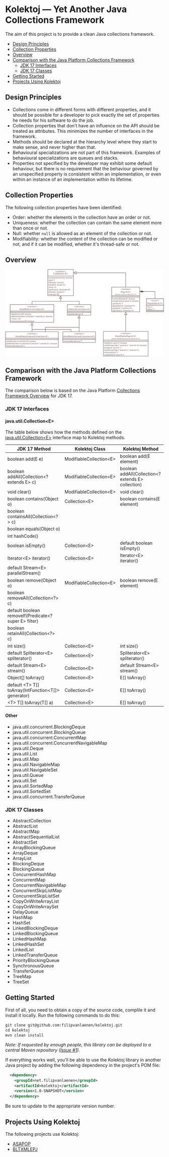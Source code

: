 # Kolektoj — Yet Another Java Collections Framework

The aim of this project is to provide a clean Java collections framework.

* [Design Principles](#design-principles)
* [Collection Properties](#collection-properties)
* [Overview](#overview)
* [Comparison with the Java Platform Collections Framework](#comparison-with-the-java-platform-collections-framework)
  * [JDK 17 Interfaces](#jdk-17-interfaces)
  * [JDK 17 Classes](#jdk-17-classes)
* [Getting Started](#getting-started)
* [Projects Using Kolektoj](#projects-using-kolektoj)

## Design Principles

* Collections come in different forms with different properties, and it should be possible for a developer to pick
  exactly the set of properties he needs for his software to do the job.
* Collection properties that don't have an influence on the API should be treated as attributes. This minimizes the
  number of interfaces in the framework.
* Methods should be declared at the hierarchy level where they start to make sense, and never higher than that.
* Behavioural specializations are not part of this framework. Examples of behavioural specializations are queues and
  stacks.
* Properties not specified by the developer may exhibit some default behaviour, but there is no requirement that the
  behaviour governed by an unspecified property is consistent within an implementation, or even within an instance of an
  implementation within its lifetime.

## Collection Properties

The following collection properties have been identified:

* Order: whether the elements in the collection have an order or not.
* Uniqueness: whether the collection can contain the same element more than once or not.
* Null: whether `null` is allowed as an element of the collection or not.
* Modifiability: whether the content of the collection can be modified or not, and if it can be modified, whether it's
  thread-safe or not.

## Overview

![Overview](Overview.png)

## Comparison with the Java Platform Collections Framework

The comparison below is based on the Java Platform
[Collections Framework Overview](https://docs.oracle.com/en/java/javase/17/docs/api/java.base/java/util/doc-files/coll-overview.html)
for JDK 17.

### JDK 17 Interfaces

#### java.util.Collection&lt;E>

The table below shows how the methods defined on the
[java.util.Collection&lt;E>](https://docs.oracle.com/en/java/javase/17/docs/api/java.base/java/util/Collection.html)
interface map to Kolektoj methods.

| JDK 17 Method                                             | Kolektoj Class             | Kolektoj Method                                       |
|-----------------------------------------------------------|----------------------------|-------------------------------------------------------|
| boolean add(E e)                                          | ModifiableCollection&lt;E> | boolean add(E element)                                |
| boolean addAll(Collection&lt;? extends E> c)              | ModifiableCollection&lt;E> | boolean addAll(Collection&lt;? extends E> collection) |
| void clear()                                              | ModifiableCollection&lt;E> | void clear()                                          |
| boolean contains(Object o)                                | Collection&lt;E>           | boolean contains(E element)                           |
| boolean containsAll(Collection&lt;?> c)                   |                            |                                                       |
| boolean equals(Object o)                                  |                            |                                                       |
| int hashCode()                                            |                            |                                                       |
| boolean isEmpty()                                         | Collection&lt;E>           | default boolean isEmpty()                             |
| Iterator&lt;E> iterator()                                 | Collection&lt;E>           | Iterator&lt;E> iterator()                             |
| default Stream&lt;E> parallelStream()                     |                            |                                                       |
| boolean remove(Object o)                                  | ModifiableCollection&lt;E> | boolean remove(E element)                             |
| boolean removeAll(Collection&lt;?> c)                     |                            |                                                       |
| default boolean removeIf(Predicate&lt;? super E> filter)  |                            |                                                       |
| boolean retainAll(Collection&lt;?> c)                     |                            |                                                       |
| int size()                                                | Collection&lt;E>           | int size()                                            |
| default Spliterator&lt;E> spliterator()                   | Collection&lt;E>           | Spliterator&lt;E> spliterator()                       |
| default Stream&lt;E> stream()                             | Collection&lt;E>           | default Stream&lt;E> stream()                         |
| Object[] toArray()                                        | Collection&lt;E>           | E[] toArray()                                         |
| default &lt;T> T[] toArray(IntFunction&lt;T[]> generator) | Collection&lt;E>           | E[] toArray()                                         |
| &lt;T> T[] toArray(T[] a)                                 | Collection&lt;E>           | E[] toArray()                                         |


#### Other

* java.util.concurrent.BlockingDeque
* java.util.concurrent.BlockingQueue
* java.util.concurrent.ConcurrentMap
* java.util.concurrent.ConcurrentNavigableMap
* java.util.Deque
* java.util.List
* java.util.Map
* java.util.NavigableMap
* java.util.NavigableSet
* java.util.Queue
* java.util.Set
* java.util.SortedMap
* java.util.SortedSet
* java.util.concurrent.TransferQueue

### JDK 17 Classes

* AbstractCollection
* AbstractList
* AbstractMap
* AbstractSequentialList
* AbstractSet
* ArrayBlockingQueue
* ArrayDeque
* ArrayList
* BlockingDeque
* BlockingQueue
* ConcurrentHashMap
* ConcurrentMap
* ConcurrentNavigableMap
* ConcurrentSkipListMap
* ConcurrentSkipListSet
* CopyOnWriteArrayList
* CopyOnWriteArraySet
* DelayQueue
* HashMap
* HashSet
* LinkedBlockingDeque
* LinkedBlockingQueue
* LinkedHashMap
* LinkedHashSet
* LinkedList
* LinkedTransferQueue
* PriorityBlockingQueue
* SynchronousQueue
* TransferQueue
* TreeMap
* TreeSet

## Getting Started

First of all, you need to obtain a copy of the source code, complile it and install it locally. Run the following
commands to do this:

```
git clone git@github.com:filipvanlaenen/kolektoj.git
cd kolektoj
mvn clean install
```

*Note: If requested by enough people, this library can be deployed to a central Maven repository
([Issue #1](https://github.com/filipvanlaenen/kolektoj/issues/1)).*

If everything works well, you'll be able to use the Kolektoj library in another Java project by adding the following
dependency in the project's POM file:

```xml
  <dependency>
    <groupId>net.filipvanlaenen</groupId>
    <artifactId>kolektoj</artifactId>
    <version>1.0-SNAPSHOT</version>
  </dependency>
```

Be sure to update to the appropriate version number.

## Projects Using Kolektoj

The following projects use Kolektoj:
* [ASAPOP](https://github.com/filipvanlaenen/asapop)
* [BLTXMLEPJ](https://github.com/filipvanlaenen/bltxmlepj)
